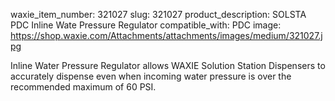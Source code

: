 waxie_item_number: 321027
slug: 321027
product_description: SOLSTA PDC Inline Wate Pressure Regulator
compatible_with: PDC
image: https://shop.waxie.com/Attachments/attachments/images/medium/321027.jpg

Inline Water Pressure Regulator allows WAXIE Solution Station Dispensers to accurately dispense even when incoming water pressure is over the recommended maximum of 60 PSI.
